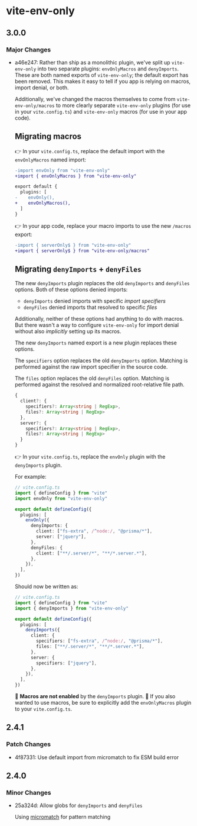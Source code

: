 # vite-env-only

## 3.0.0

### Major Changes

- a46e247: Rather than ship as a monolithic plugin, we've split up `vite-env-only` into two separate plugins: `envOnlyMacros` and `denyImports`.
  These are both named exports of `vite-env-only`; the default export has been removed.
  This makes it easy to tell if you app is relying on macros, import denial, or both.

  Additionally, we've changed the macros themselves to come from `vite-env-only/macros` to more clearly separate
  `vite-env-only` plugins (for use in your `vite.config.ts`) and `vite-env-only` macros (for use in your app code).

  ## Migrating macros

  👉 In your `vite.config.ts`, replace the default import with the `envOnlyMacros` named import:

  ```diff
  -import envOnly from "vite-env-only"
  +import { envOnlyMacros } from "vite-env-only"

  export default {
    plugins: [
  -    envOnly(),
  +    envOnlyMacros(),
    ]
  }
  ```

  👉 In your app code, replace your macro imports to use the new `/macros` export:

  ```diff
  -import { serverOnly$ } from "vite-env-only"
  +import { serverOnly$ } from "vite-env-only/macros"
  ```

  ## Migrating `denyImports` + `denyFiles`

  The new `denyImports` plugin replaces the old `denyImports` and `denyFiles` options.
  Both of these options denied imports:

  - `denyImports` denied imports with specific _import specifiers_
  - `denyFiles` denied imports that resolved to specific _files_

  Additionally, neither of these options had anything to do with macros.
  But there wasn't a way to configure `vite-env-only` for import denial without also _implicitly_ setting up its macros.

  The new `denyImports` named export is a new plugin replaces these options.

  The `specifiers` option replaces the old `denyImports` option.
  Matching is performed against the raw import specifier in the source code.

  The `files` option replaces the old `denyFiles` option.
  Matching is performed against the resolved and normalized root-relative file path.

  ```ts
  {
    client?: {
      specifiers?: Array<string | RegExp>,
      files?: Array<string | RegExp>
    },
    server?: {
      specifiers?: Array<string | RegExp>,
      files?: Array<string | RegExp>
    }
  }
  ```

  👉 In your `vite.config.ts`, replace the `envOnly` plugin with the `denyImports` plugin.

  For example:

  ```ts
  // vite.config.ts
  import { defineConfig } from "vite"
  import envOnly from "vite-env-only"

  export default defineConfig({
    plugins: [
      envOnly({
        denyImports: {
          client: ["fs-extra", /^node:/, "@prisma/*"],
          server: ["jquery"],
        },
        denyFiles: {
          client: ["**/.server/*", "**/*.server.*"],
        },
      }),
    ],
  })
  ```

  Should now be written as:

  ```ts
  // vite.config.ts
  import { defineConfig } from "vite"
  import { denyImports } from "vite-env-only"

  export default defineConfig({
    plugins: [
      denyImports({
        client: {
          specifiers: ["fs-extra", /^node:/, "@prisma/*"],
          files: ["**/.server/*", "**/*.server.*"],
        },
        server: {
          specifiers: ["jquery"],
        },
      }),
    ],
  })
  ```

  🚨 **Macros are not enabled** by the `denyImports` plugin. 🚨
  If you also wanted to use macros, be sure to explicitly add the `envOnlyMacros` plugin to your `vite.config.ts`.

## 2.4.1

### Patch Changes

- 4f87331: Use default import from micromatch to fix ESM build error

## 2.4.0

### Minor Changes

- 25a324d: Allow globs for `denyImports` and `denyFiles`

  Using [micromatch](https://github.com/micromatch/micromatch) for pattern matching
